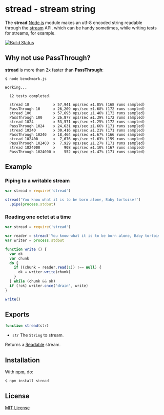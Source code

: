 # stread - stream string

The **stread** [Node.js](http://nodejs.org/) module makes an utf-8 encoded string readable through the [stream](http://nodejs.org/api/stream.html) API, which can be handy sometimes, while writing tests for streams, for example.

[![Build Status](https://travis-ci.org/michaelnisi/stread.svg)](http://travis-ci.org/michaelnisi/stread)

## Why not use PassThrough?

**stread** is more than 2x faster than **PassThrough**:

```
$ node benchmark.js

Working...

  12 tests completed.

  stread 10           x 57,941 ops/sec ±1.85% (168 runs sampled)
  PassThrough 10      x 26,209 ops/sec ±1.68% (172 runs sampled)
  stread 100          x 57,693 ops/sec ±1.46% (172 runs sampled)
  PassThrough 100     x 26,877 ops/sec ±1.39% (172 runs sampled)
  stread 1024         x 53,571 ops/sec ±1.25% (172 runs sampled)
  PassThrough 1024    x 24,631 ops/sec ±1.66% (171 runs sampled)
  stread 10240        x 30,416 ops/sec ±1.21% (171 runs sampled)
  PassThrough 10240   x 18,464 ops/sec ±1.67% (166 runs sampled)
  stread 102400       x  7,676 ops/sec ±1.63% (159 runs sampled)
  PassThrough 102400  x  7,929 ops/sec ±1.27% (171 runs sampled)
  stread 1024000      x    908 ops/sec ±1.10% (167 runs sampled)
  PassThrough 1024000 x    552 ops/sec ±1.47% (171 runs sampled)
```

## Example

### Piping to a writable stream

```js
var stread = require('stread')

stread('You know what it is to be born alone, Baby tortoise!')
  .pipe(process.stdout)
```

### Reading one octet at a time

```js
var stread = require('stread')

var reader = stread('You know what it is to be born alone, Baby tortoise!')
var writer = process.stdout

function write () {
  var ok
  var chunk
  do {
    if ((chunk = reader.read(1)) !== null) {
      ok = writer.write(chunk)
    }
  } while (chunk && ok)
  if (!ok) writer.once('drain', write)
}

write()
```

## Exports

```js
function stread(str)
```

- `str` The `String` to stream.

Returns a [Readable](http://nodejs.org/api/stream.html#stream_class_stream_readable) stream.

## Installation

With [npm](https://npmjs.org/package/stread), do:

```
$ npm install stread
```

## License

[MIT License](https://raw.github.com/michaelnisi/stread/master/LICENSE)
